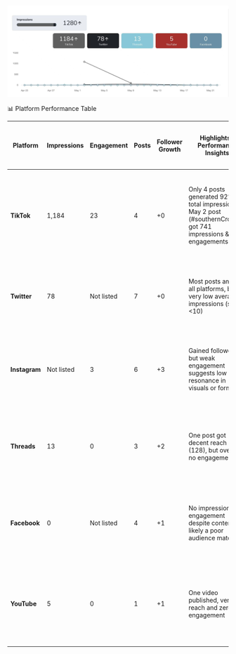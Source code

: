 ![Impressions](TeamProfilePics/8.png)

📊 Platform Performance Table

| Platform      | Impressions | Engagement | Posts | Follower Growth | Highlights / Performance Insights                                                                                   | **Future Improvement Directions (with Strategic Focus)**                                                                            |
| ------------- | ----------- | ---------- | ----- | --------------- | ------------------------------------------------------------------------------------------------------------------- | ----------------------------------------------------------------------------------------------------------------------------------- |
| **TikTok**    | 1,184       | 23         | 4     | +0              | Only 4 posts generated 92% of total impressions. May 2 post (#southernCrossAI) got 741 impressions & 22 engagements | 🔥 **Primary Platform**: Prioritize short-form video content, use trending hashtags, maintain consistent, high-quality video series |
| **Twitter**   | 78          | Not listed | 7     | +0              | Most posts among all platforms, but very low average impressions (some <10)                                         | ⚠️ **Support Platform**: Reduce post frequency, focus on higher-impact content and shareability                                     |
| **Instagram** | Not listed  | 3          | 6     | +3              | Gained followers, but weak engagement suggests low resonance in visuals or format                                   | ⚠️ **Support Platform**: Introduce Reels and use interactive stickers (polls, Q&A) to boost engagement                             |
| **Threads**   | 13          | 0          | 3     | +2              | One post got decent reach (128), but overall no engagement                                                          | 🧪 **Experimental Platform**: Test discussion-style posts and opinion pieces to encourage interaction                               |
| **Facebook**  | 0           | Not listed | 4     | +1              | No impressions or engagement despite content; likely a poor audience match                                          | 📎 **Content Sync Platform**: Maintain basic presence, use it to repost news or media mentions                                      |
| **YouTube**   | 5           | 0          | 1     | +1              | One video published, very low reach and zero engagement                                                             | 📎 **Content Sync Platform**: Consider using Shorts and behind-the-scenes formats to test engagement potential                      |
